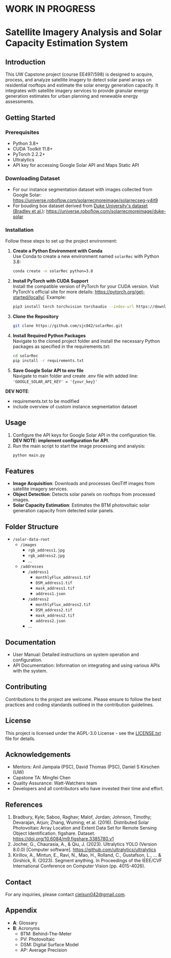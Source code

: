# WORK IN PROGRESS
# Satellite Imagery Analysis and Solar Capacity Estimation System 

## Introduction
This UW Capstone project (course EE497/598) is designed to acquire, process, and analyze satellite imagery to detect solar panel arrays on residential rooftops and estimate the solar energy generation capacity. It integrates with satellite imagery services to provide granular energy generation estimates for urban planning and renewable energy assessments.

## Getting Started

### Prerequisites
- Python 3.8+
- CUDA Toolkit 11.8+
- PyTorch 2.2.2+
- Ultralytics
- API key for accessing Google Solar API and Maps Static API

### Downloading Dataset
- For our instance segmentation dataset with images collected from Google Solar: https://universe.roboflow.com/solarrecmoreimage/solarrecseg-y4it9
- For bouding box dataset derived from [Duke University's dataset (Bradley et al.)](http://dx.doi.org/10.6084/m9.figshare.3385780.v1): https://universe.roboflow.com/solarrecmoreimage/duke-solar

<!-- TODO: include overview of custom instance segmentation dataset. -->

### Installation
Follow these steps to set up the project environment:

1. **Create a Python Environment with Conda**  
   Use Conda to create a new environment named `solarRec` with Python 3.8:
   ```bash
   conda create -n solarRec python=3.8
   ```
2. **Install PyTorch with CUDA Support**  
    Install the compatible version of PyTorch for your CUDA version. Visit PyTorch's official site for more details: https://pytorch.org/get-started/locally/. Example:
    ```bash
    pip3 install torch torchvision torchaudio --index-url https://download.pytorch.org/whl/cu118
    ```
3. **Clone the Repository**  
    ```bash
    git clone https://github.com/sjc042/solarRec.git
    ```
4. **Install Required Python Packages**  
Navigate to the cloned project folder and install the necessary Python packages as specified in the requirements.txt:
    ```bash
    cd solarRec
    pip install -r requirements.txt
    ```
5. **Save Google Solar API to env file**  
Navigate to main folder and create .env file with added line: `'GOOGLE_SOLAR_API_KEY' = '{your_key}'`

**DEV NOTE**:  
- requirements.txt to be modified
- include overview of custom instance segmentation dataset


## Usage
1. Configure the API keys for Google Solar API in the configuration file.
**DEV NOTE: implement configuration for API.**
2. Run the main script to start the image processing and analysis:
    ```bash
    python main.py
    ```

## Features
- **Image Acquisition**: Downloads and processes GeoTiff images from satellite imagery services.
- **Object Detection**: Detects solar panels on rooftops from processed images.
- **Solar Capacity Estimation**: Estimates the BTM photovoltaic solar generation capacity from detected solar panels.

## Folder Structure
- `/solar-data-root`
    - `/images`
        - `rgb_address1.jpg`
        - `rgb_address2.jpg`
        - ...
   - `/addresses`
        - `/address1`
            - `monthlyFlux_address1.tif`
            - `DSM_address1.tif`
            - `mask_address1.tif`
            - `address1.json`
        - `/address2`
            - `monthlyFlux_address2.tif`
            - `DSM_address2.tif`
            - `mask_address2.tif`
            - `address2.json`
        - ...

## Documentation
- User Manual: Detailed instructions on system operation and configuration.
- API Documentation: Information on integrating and using various APIs with the system.

## Contributing
Contributions to the project are welcome. Please ensure to follow the best practices and coding standards outlined in the contribution guidelines.

## License
This project is licensed under the AGPL-3.0 License - see the [LICENSE.txt](LICENSE.txt) file for details.

## Acknowledgements
- Mentors: Anil Jampala (PSC), David Thomas (PSC), Daniel S Kirschen (UW)
- Capstone TA: Mingfei Chen
- Quality Assurance: Watt-Watchers team
- Developers and all contributors who have invested their time and effort.

## References
1. Bradbury, Kyle; Saboo, Raghav; Malof, Jordan; Johnson, Timothy; Devarajan, Arjun; Zhang, Wuming; et al. (2016). Distributed Solar Photovoltaic Array Location and Extent Data  Set for Remote Sensing Object Identification. figshare. Dataset. https://doi.org/10.6084/m9.figshare.3385780.v1
2. Jocher, G., Chaurasia, A., & Qiu, J. (2023). Ultralytics YOLO (Version 8.0.0) [Computer software]. https://github.com/ultralytics/ultralytics
3. Kirillov, A., Mintun, E., Ravi, N., Mao, H., Rolland, C., Gustafson, L., ... & Girshick, R. (2023). Segment anything. In Proceedings of the IEEE/CVF International Conference on Computer Vision (pp. 4015-4026).

## Contact
For any inquiries, please contact [cielsun042@gmail.com](mailto:cielsun042@gmail.com).

## Appendix
- **A**: Glossary
- **B**: Acronyms
    - BTM: Behind-The-Meter
    - PV: Photovoltaic
    - DSM: Digital Surface Model
    - AP: Average Precision
